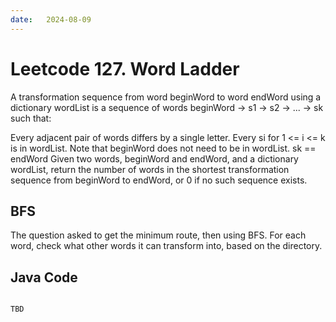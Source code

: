 ```yaml
---
date:   2024-08-09
---
```


# Leetcode 127. Word Ladder

A transformation sequence from word beginWord to word endWord using a dictionary wordList is a sequence of words beginWord -> s1 -> s2 -> ... -> sk such that:

Every adjacent pair of words differs by a single letter.
Every si for 1 <= i <= k is in wordList. Note that beginWord does not need to be in wordList.
sk == endWord
Given two words, beginWord and endWord, and a dictionary wordList, return the number of words in the shortest transformation sequence from beginWord to endWord, or 0 if no such sequence exists.

## BFS
The question asked to get the minimum route, then using BFS.
For each word, check what other words it can transform into, based on the directory.

## Java Code
<pre>
<code>
TBD
</code>
</pre>
